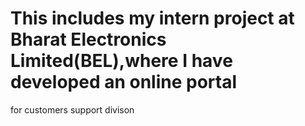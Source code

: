 # This includes my intern project at Bharat Electronics Limited(BEL),where I have developed an online portal 
  for customers support divison 
